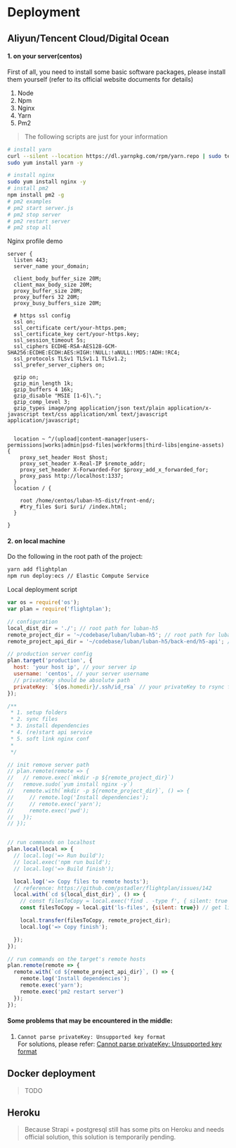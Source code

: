 # Deployment


## Aliyun/Tencent Cloud/Digital Ocean

#### 1. on your server(centos)
First of all, you need to install some basic software packages, please install them yourself (refer to its official website documents for details)

1. Node
1. Npm
1. Nginx
1. Yarn
1. Pm2

> The following scripts are just for your information


```bash
# install yarn
curl --silent --location https://dl.yarnpkg.com/rpm/yarn.repo | sudo tee /etc/yum.repos.d/yarn.repo
sudo yum install yarn -y

# install nginx
sudo yum install nginx -y
# install pm2
npm install pm2 -g
# pm2 examples
# pm2 start server.js
# pm2 stop server
# pm2 restart server
# pm2 stop all

```

Nginx profile demo

```nginx
server {
  listen 443;
  server_name your_domain;

  client_body_buffer_size 20M;
  client_max_body_size 20M;
  proxy_buffer_size 20M;
  proxy_buffers 32 20M;
  proxy_busy_buffers_size 20M;

  # https ssl config
  ssl on;
  ssl_certificate cert/your-https.pem;
  ssl_certificate_key cert/your-https.key;
  ssl_session_timeout 5s;
  ssl_ciphers ECDHE-RSA-AES128-GCM-SHA256:ECDHE:ECDH:AES:HIGH:!NULL:!aNULL:!MD5:!ADH:!RC4;
  ssl_protocols TLSv1 TLSv1.1 TLSv1.2;
  ssl_prefer_server_ciphers on;

  gzip on;
  gzip_min_length 1k;
  gzip_buffers 4 16k;
  gzip_disable "MSIE [1-6]\.";
  gzip_comp_level 3;
  gzip_types image/png application/json text/plain application/x-javascript text/css application/xml text/javascript application/javascript;


  location ~ ^/(upload|content-manager|users-permissions|works|admin|psd-files|workforms|third-libs|engine-assets) {
    proxy_set_header Host $host;
    proxy_set_header X-Real-IP $remote_addr;
    proxy_set_header X-Forwarded-For $proxy_add_x_forwarded_for;
    proxy_pass http://localhost:1337;
  }
  location / {

    root /home/centos/luban-h5-dist/front-end/;
    #try_files $uri $uri/ /index.html;
  }

}
```

#### 2. on local machine
Do the following in the root path of the project:

```bash
yarn add flightplan
npm run deploy:ecs // Elastic Compute Service
```

Local deployment script

```javascript
var os = require('os');
var plan = require('flightplan');

// configuration
local_dist_dir = './'; // root path for luban-h5
remote_project_dir = '~/codebase/luban/luban-h5'; // root path for luban-h5 on server
remote_project_api_dir = '~/codebase/luban/luban-h5/back-end/h5-api'; // api root path for luban-h5 on server

// production server config
plan.target('production', {
  host: 'your host ip', // your server ip
  username: 'centos', // your server username
  // privateKey should be absolute path
  privateKey: `${os.homedir}/.ssh/id_rsa` // your privateKey to rsync files
});

/**
 * 1. setup folders
 * 2. sync files
 * 3. install dependencies
 * 4. (re)start api service
 * 5. soft link nginx conf
 *
 */

// init remove server path
// plan.remote(remote => {
//   // remove.exec(`mkdir -p ${remote_project_dir}`)
//   remove.sudo(`yum install nginx -y`)
//   remote.with(`mkdir -p ${remote_project_dir}`, () => {
//     // remote.log('Install dependencies');
//     // remote.exec('yarn');
//     remote.exec('pwd');
//   });
// });


// run commands on localhost
plan.local(local => {
  // local.log('=> Run build');
  // local.exec('npm run build');
  // local.log('=> Build finish');

  local.log('=> Copy files to remote hosts');
  // reference: https://github.com/pstadler/flightplan/issues/142
  local.with(`cd ${local_dist_dir}`, () => {
    // const filesToCopy = local.exec('find . -type f', { silent: true })
    const filesToCopy = local.git('ls-files', {silent: true}) // get list of files under version control

    local.transfer(filesToCopy, remote_project_dir);
    local.log('=> Copy finish');

  });
});

// run commands on the target's remote hosts
plan.remote(remote => {
  remote.with(`cd ${remote_project_api_dir}`, () => {
    remote.log('Install dependencies');
    remote.exec('yarn');
    remote.exec('pm2 restart server')
  });
});
```

#### Some problems that may be encountered in the middle:

1. `Cannot parse privateKey: Unsupported key format` <br />For solutions, please refer: [Cannot parse privateKey: Unsupported key format](https://stackoverflow.com/questions/53400628/cannot-parse-privatekey-unsupported-key-format)



## Docker deployment
> TODO



## Heroku
> Because Strapi + postgresql still has some pits on Heroku and needs official solution, this solution is temporarily pending.

